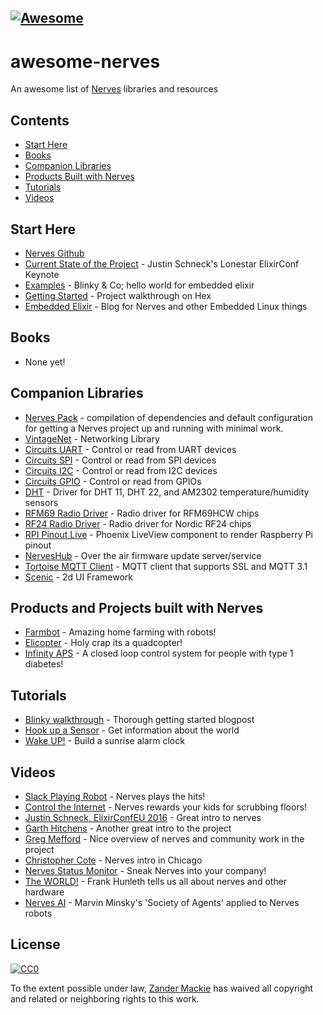[![Awesome](https://cdn.rawgit.com/sindresorhus/awesome/d7305f38d29fed78fa85652e3a63e154dd8e8829/media/badge.svg)](https://github.com/sindresorhus/awesome)
---
# awesome-nerves

An awesome list of [Nerves](http://nerves-project.org/) libraries and resources

## Contents
 - [Start Here](#start-here)
 - [Books](#books)
 - [Companion Libraries](#companion-libraries)
 - [Products Built with Nerves](#Products-built-with-Nerves)
 - [Tutorials](#tutorials)
 - [Videos](#videos)
 
## Start Here
 - [Nerves Github](https://github.com/nerves-project)
 - [Current State of the Project](https://youtu.be/pVHhmqYozOM?list=PLzBBtNlH89Z4FkEqp3vFMfne1dUreF7Gp) - Justin Schneck's Lonestar ElixirConf Keynote
 - [Examples](https://github.com/nerves-project/nerves-examples) - Blinky & Co; hello world for embedded elixir
 - [Getting Started](https://hexdocs.pm/nerves/getting-started.html) - Project walkthrough on Hex
 - [Embedded Elixir](https://embedded-elixir.com/) - Blog for Nerves and other Embedded Linux things

## Books
- None yet!

## Companion Libraries

  - [Nerves Pack](https://github.com/nerves-project/nerves_pack) - compilation of dependencies and default configuration for getting a Nerves project up and running with minimal work.
  - [VintageNet](https://github.com/nerves-networking/vintage_net) - Networking Library
  - [Circuits UART](https://github.com/elixir-circuits/circuits_uart) - Control or read from UART devices
  - [Circuits SPI](https://github.com/elixir-circuits/circuits_spi) - Control or read from SPI devices
  - [Circuits I2C](https://github.com/elixir-circuits/circuits_i2c) - Control or read from I2C devices
  - [Circuits GPIO](https://github.com/elixir-circuits/circuits_gpio) - Control or read from GPIOs
  - [DHT](https://github.com/jjcarstens/dht) - Driver for DHT 11, DHT 22, and AM2302 temperature/humidity sensors
  - [RFM69 Radio Driver](https://github.com/connorrigby/elixir-rf69) - Radio driver for RFM69HCW chips
  - [RF24 Radio Driver](https://github.com/connorrigby/elixir-rf24) - Radio driver for Nordic RF24 chips
  - [RPI Pinout Live](https://github.com/jjcarstens/rpi_pinout_live) - Phoenix LiveView component to render Raspberry Pi pinout
  - [NervesHub](https://github.com/nerves-hub/nerves_hub_link) - Over the air firmware update server/service
  - [Tortoise MQTT Client](https://github.com/gausby/tortoise) - MQTT client that supports SSL and MQTT 3.1
  - [Scenic](https://github.com/boydm/scenic) - 2d UI Framework

## Products and Projects built with Nerves
  - [Farmbot](https://github.com/farmbot) - Amazing home farming with robots!
  - [Elicopter](https://github.com/elicopter) - Holy crap its a quadcopter!
  - [Infinity APS](https://github.com/infinity-aps) - A closed loop control system for people with type 1 diabetes!

## Tutorials
- [Blinky walkthrough](https://cafecode.co/posts/getting-started-with-nerves-embedded-elixir-on-raspberry-pi-3/) - Thorough getting started blogpost
- [Hook up a Sensor](http://www.carstenblock.org/post/project-excelsius/) - Get information about the world
- [Wake UP!](http://www.grappendorf.net/projects/sunrise-alarm-clock/hardware.html) - Build a sunrise alarm clock

## Videos
- [Slack Playing Robot](https://www.youtube.com/watch?v=-MzJ-HxRcVI) - Nerves plays the hits!
- [Control the Internet](https://www.youtube.com/watch?v=cznxe3TCevk) - Nerves rewards your kids for scrubbing floors!
- [Justin Schneck, ElixirConfEU 2016](https://www.youtube.com/watch?v=pVHhmqYozOM) - Great intro to nerves
- [Garth Hitchens](https://youtu.be/kpzQrFC55q4) - Another great intro to the project
- [Greg Mefford](https://www.youtube.com/watch?v=YMVL4275Zog) - Nice overview of nerves and community work in the project
- [Christopher Cote](https://www.youtube.com/watch?v=aQ_P9m4JzlQ) - Nerves intro in Chicago
- [Nerves Status Monitor](https://www.youtube.com/watch?v=vbPbulimWLk) - Sneak Nerves into your company!
- [The WORLD!](https://www.youtube.com/watch?v=SVy7gRU_-P8) - Frank Hunleth tells us all about nerves and other hardware
- [Nerves AI](https://www.youtube.com/watch?v=N_PXas9LtzU) - Marvin Minsky's 'Society of Agents' applied to Nerves robots


## License

[![CC0](http://mirrors.creativecommons.org/presskit/buttons/88x31/svg/cc-zero.svg)](https://creativecommons.org/publicdomain/zero/1.0/)

To the extent possible under law, [Zander Mackie](http://zandermackie.com) has waived all copyright and related or neighboring rights to this work.

